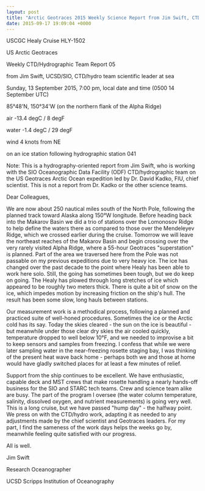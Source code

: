 ```yaml
---
layout: post
title: "Arctic Geotraces 2015 Weekly Science Report from Jim Swift, CTD/hydrographic Scientist, Week 5"
date: 2015-09-17 19:09:04 +0000
---
```

USCGC Healy Cruise HLY-1502

US Arctic Geotraces

Weekly CTD/Hydrographic Team Report 05

from Jim Swift, UCSD/SIO, CTD/hydro team scientific leader at sea

Sunday, 13 September 2015, 7:00 pm, local date and time (0500 14
September UTC)

85°48'N, 150°34'W (on the northern flank of the Alpha Ridge)

air -13.4 degC / 8 degF

water -1.4 degC / 29 degF

wind 4 knots from NE

on an ice station following hydrographic station 041

Note: This is a hydrography-oriented report from Jim Swift, who is working
with the SIO Oceanographic Data Facility (ODF) CTD/hydrographic team on the US
Geotraces Arctic Ocean expedition led by Dr. David Kadko, FIU, chief
scientist. This is not a report from Dr. Kadko or the other science teams.  
  
  
  
  
Dear Colleagues,  
  
We are now about 250 nautical miles south of the North Pole, following the
planned track toward Alaska along 150°W longitude. Before heading back into
the Makarov Basin we did a trio of stations over the Lomonosov Ridge to help
define the waters there as compared to those over the Mendeleyev Ridge, which
we crossed earlier during the cruise. Tomorrow we will leave the northeast
reaches of the Makarov Basin and begin crossing over the very rarely visited
Alpha Ridge, where a 55-hour Geotraces "superstation" is planned. Part of the
area we traversed here from the Pole was not passable on my previous
expeditions due to very heavy ice. The ice has changed over the past decade to
the point where Healy has been able to work here solo. Still, the going has
sometimes been tough, but we do keep on going. The Healy has plowed through
long stretches of ice which appeared to be roughly two meters thick. There is
quite a bit of snow on the ice, which impedes motion by increasing friction on
the ship's hull. The result has been some slow, long hauls between stations.  
  
Our measurement work is a methodical process, following a planned and
practiced suite of well-honed procedures. Sometimes the ice or the Arctic cold
has its say. Today the skies cleared - the sun on the ice is beautiful - but
meanwhile under those clear dry skies the air cooled quickly, temperature
dropped to well below 10°F, and we needed to improvise a bit to keep sensors
and samples from freezing. I confess that while we were later sampling water
in the near-freezing rosette staging bay, I was thinking of the present heat
wave back home - perhaps both we and those at home would have gladly switched
places for at least a few minutes of relief.  
  
Support from the ship continues to be excellent. We have enthusiastic, capable
deck and MST crews that make rosette handling a nearly hands-off business for
the SIO and STARC tech teams. Crew and science team alike are busy. The part
of the program I oversee (the water column temperature, salinity, dissolved
oxygen, and nutrient measurements) is going very well. This is a long cruise,
but we have passed "hump day" - the halfway point. We press on with the
CTD/hydro work, adapting it as needed to any adjustments made by the chief
scientist and Geotraces leaders. For my part, I find the sameness of the work
days helps the weeks go by, meanwhile feeling quite satisfied with our
progress.  
  
  
  
  
All is well.  
  
  
  
  
Jim Swift  
  
Research Oceanographer  
  
UCSD Scripps Institution of Oceanography


